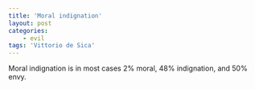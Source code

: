 ```yaml
---
title: 'Moral indignation'
layout: post
categories:
    - evil
tags: 'Vittorio de Sica'
---
```


Moral indignation is in most cases 2% moral, 48% indignation, and 50% envy.
